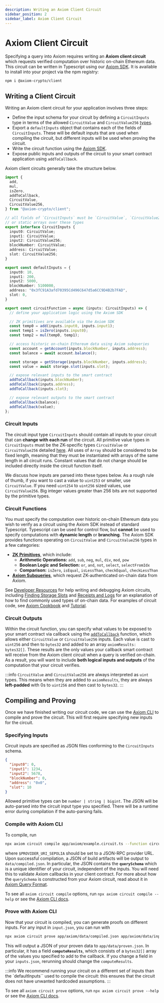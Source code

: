 ```yaml
---
description: Writing an Axiom Client Circuit
sidebar_position: 2
sidebar_label: Axiom Client Circuit
---
```


# Axiom Client Circuit

Specifying a query into Axiom requires writing an **Axiom client circuit** which requests verified computation over historic on-chain Ethereum data. This circuit can be written in Typescript using our [Axiom SDK](/sdk/overview). It is available to install into your project via the npm registry:

```bash npm2yarn
npm i @axiom-crypto/client
```

## Writing a Client Circuit

Writing an Axiom client circuit for your application involves three steps:

- Define the input schema for your circuit by defining a `CircuitInputs` type in terms of the allowed `CircuitValue` and `CircuitValue256` [types](/sdk/typescript-sdk/axiom-circuit/circuit-types).
- Export a `defaultInputs` object that contains each of the fields of `CircuitInputs`. These will be default inputs that are used when compiling the circuit, but different inputs will be used when proving the circuit.
- Write the circuit function using the [Axiom SDK](/sdk/overview).
- Expose public inputs and outputs of the circuit to your smart contract application using `addToCallback`.

Axiom client circuits generally take the structure below.

```typescript title="app/axiom/example.circuit.ts"
import {
  add,
  mul,
  isZero,
  addToCallback,
  CircuitValue,
  CircuitValue256,
} from "@axiom-crypto/client";

// all fields of `CircuitInputs` must be `CircuitValue`, `CircuitValue256`,
// or static arrays over these types
export interface CircuitInputs {
  input0: CircuitValue;
  input1: CircuitValue;
  input2: CircuitValue256;
  blockNumber: CircuitValue;
  address: CircuitValue;
  slot: CircuitValue256;
}

export const defaultInputs = {
  input0: 10,
  input1: 200,
  input2: 5000,
  blockNumber: 5100000,
  address: "0x3fC91A3afd70395Cd496C647d5a6CC9D4B2b7FAD",
  slot: 0,
}

export const circuitFunction = async (inputs: CircuitInputs) => {
  // define your application logic using the Axiom SDK

  // ZK primitives are available via the Axiom SDK
  const temp0 = add(inputs.input0, inputs.input1);
  const temp1 = isZero(inputs.input0);
  const temp2 = mul(temp0, temp1);

  // access historic on-chain Ethereum data using Axiom subqueries
  const account = getAccount(inputs.blockNumber, inputs.address);
  const balance = await account.balance();

  const storage = getStorage(inputs.blockNumber, inputs.address);
  const value = await storage.slot(inputs.slot);

  // expose relevant inputs to the smart contract
  addToCallback(inputs.blockNumber);
  addToCallback(inputs.address);
  addToCallback(inputs.slot);

  // expose relevant outputs to the smart contract
  addToCallback(balance);
  addToCallback(value);
};
```

### Circuit Inputs

The circuit input type `CircuitInputs` should contain all inputs to your circuit that can **change with each run** of the circuit. All primitive value types in `CircuitInputs` must be the ZK-specific types `CircuitValue` or `CircuitValue256` detailed [here](/sdk/typescript-sdk/axiom-circuit/circuit-types). All uses of `Array` should be considered to be fixed length, meaning that they must be instantiated with arrays of the same length in all circuit runs. Constant values that do not change should be included directly inside the circuit function itself.

We discuss how inputs are parsed into these types below. As a rough rule of thumb, if you want to cast a value to `uint253` or smaller, use `CircuitValue`. If you need `uint254` to `uint256` sized values, use `CircuitValue256`. Big integer values greater than 256 bits are not supported by the primitive types.

### Circuit Functions

You must specify the computation over historic on-chain Ethereum data you wish to verify as a circuit using the Axiom SDK instead of standard Typescript. Typescript can be used for control flow, but **cannot** be used to specify computations with **dynamic length** or **branching**. The Axiom SDK provides functions operating on `CircuitValue` and `CircuitValue256` types in a few categories:

- [**ZK Primitives**](/sdk/typescript-sdk/axiom-circuit/zk-primitives), which include:
  - **Arithmetic Operations:** `add`, `sub`, `neg`, `mul`, `div`, `mod`, `pow`
  - **Boolean Logic and Selection:** `or`, `and`, `not`, `select`, `selectFromIdx`
  - **Comparison:** `isZero`, `isEqual`, `isLessThan`, `checkEqual`, `checkLessThan`
- [**Axiom Subqueries**](/sdk/typescript-sdk/axiom-circuit/axiom-subqueries), which request ZK-authenticated on-chain data from Axiom.

See [Developer Resources](/docs/developer-resources) for help writing and debugging Axiom circuits, including [Finding Storage Slots](/docs/developer-resources/on-chain-data/finding-storage-slots) and [Receipts and Logs](/docs/developer-resources/on-chain-data/transaction-receipts-and-logs) for an explanation of how to find commonly used types of on-chain data. For examples of circuit code, see [Axiom Cookbook](/docs/developer-resources/axiom-cookbook) and [Tutorial](/docs/tutorial/setting-up).

### Circuit Outputs

Within the circuit function, you can specify what values to be exposed to your smart contract via callback using the [`addToCallback`](/sdk/typescript-sdk/axiom-circuit/system-functions.md#addtocallback) function, which allows either `CircuitValue` or `CircuitValue256` inputs. Each value is cast to `uint256` and then to `bytes32` and added to an array `axiomResults: bytes32[]`. These results are the only values your callback smart contract will receive from the Axiom client circuit when a query is verified on-chain. As a result, you will want to include **both logical inputs and outputs** of the computation that your circuit verifies.

:::info
`CircuitValue` and `CircuitValue256` are always interpreted as `uint` types. This means when they are added to `axiomResults`, they are always **left-padded** with 0s to `uint256` and then cast to `bytes32`.
:::

## Compiling and Proving

Once we have finished writing our circuit code, we can use the [Axiom CLI](/sdk/typescript-sdk/axiom-cli) to compile and prove the circuit. This will first require specifying new inputs for the circuit.

### Specifying Inputs

Circuit inputs are specified as JSON files conforming to the `CircuitInputs` schema.

```json title="app/axiom/data/inputs.json"
{
  "input0": 0,
  "input1": 1234,
  "input2": 5678,
  "blockNumber": 0,
  "address": "0x0",
  "slot": 10
}
```

Allowed primitive types can be `number | string | bigint`. The JSON will be auto-parsed into the circuit input type you specified. There will be a runtime error during compilation if the auto-parsing fails.

### Compile with Axiom CLI

To compile, run

```bash
npx axiom circuit compile app/axiom/example.circuit.ts --function circuitFunction --provider $PROVIDER_URI_SEPOLIA
```

where `$PROVIDER_URI_SEPOLIA` should be set to a JSON-RPC provider URL. Upon successful compilation, a JSON of build artifacts will be output to `data/compiled.json`. In particular, the JSON contains the **`querySchema`** which is a unique identifier of your circuit, independent of the inputs. You will need this to validate Axiom callbacks in your client contract. For more about how the `querySchema` is constructed from your Axiom circuit, read about it in [Axiom Query Format](/protocol/protocol-design/axiom-query-protocol/axiom-query-format#query-schema).

To see all `axiom circuit compile` options, run `npx axiom circuit compile --help` or see the [Axiom CLI docs](/sdk/typescript-sdk/axiom-cli.md#compile "mention").

### Prove with Axiom CLI

Now that your circuit is compiled, you can generate proofs on different inputs. For any input in `input.json`, you can run with

```bash
npx axiom circuit prove app/axiom/data/compiled.json app/axiom/data/input.json --provider $PROVIDER_URI_SEPOLIA
```

This will output a JSON of your proven data to `app/data/proven.json`. In particular, it has a field **`computeResults`**, which consists of a `bytes32[]` array of the values you specified to add to the callback. If you change a field in your `inputs.json`, rerunning should change the `computeResults`.

:::info
We recommend running your circuit on a different set of inputs than the `defaultInputs`` used to compile the circuit: this ensures that the circuit does not have unwanted hardcoded assumptions.
:::

To see all `axiom circuit prove` options, run `npx axiom circuit prove --help` or see the [Axiom CLI docs](/sdk/typescript-sdk/axiom-cli.md#prove "mention").
